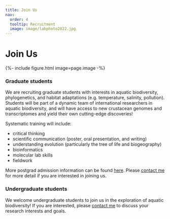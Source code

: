 ```yaml
---
title: Join Us
nav:
  order: 4
  tooltip: Recruitment
  image: image/labphoto2022.jpg
---
```


# Join Us

{%- include figure.html image=page.image -%}
<br>

<h3>Graduate students</h3>
 
We are recruiting graduate students with interests in aquatic biodiversity, phylogenetics, and habitat adaptations (e.g. temperature, salinity, pollution). Students will be part of a dynamic team of international researchers in aquatic biodiversity, and will have access to new crustacean genomes and transcriptomes and yield their own cutting-edge discoveries! 

Systematic training will include:
* critical thinking
* scientific communication (poster, oral presentation, and writing)
* understanding evolution (particularly the tree of life and biogeography)
* bioinformatics
* molecular lab skills
* fieldwork

More postgrad admission information can be found [here](http://eco.sysu.edu.cn/). Please [contact me](mailto:majx26@mail.sysu.edu.cn) for more detail if you are interested in joining us.

<h3>Undergraduate students</h3>

We welcome undergraduate students to join us in the exploration of aquatic biodiversity! If you are interested, please [contact me](mailto:majx26@mail.sysu.edu.cn) to discuss your research interests and goals.



